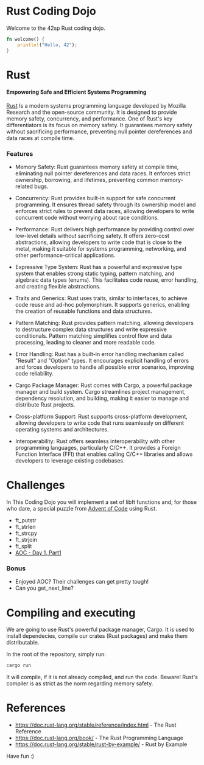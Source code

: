 # Rust Coding Dojo

Welcome to the 42sp Rust coding dojo.

``` rust
fn welcome() {
    println!("Hello, 42");
}
```

# Rust

#### Empowering Safe and Efficient Systems Programming

[Rust](https://www.rust-lang.org/) Is a modern systems programming language developed by Mozilla Research and the open-source community. It is designed to provide memory safety, concurrency, and performance.
One of Rust's key differentiators is its focus on memory safety. It guarantees memory safety without sacrificing performance, preventing null pointer dereferences and data races at compile time.

### Features

- Memory Safety: Rust guarantees memory safety at compile time, eliminating null pointer dereferences and data races. It enforces strict ownership, borrowing, and lifetimes, preventing common memory-related bugs.

- Concurrency: Rust provides built-in support for safe concurrent programming. It ensures thread safety through its ownership model and enforces strict rules to prevent data races, allowing developers to write concurrent code without worrying about race conditions.

- Performance: Rust delivers high performance by providing control over low-level details without sacrificing safety. It offers zero-cost abstractions, allowing developers to write code that is close to the metal, making it suitable for systems programming, networking, and other performance-critical applications.

- Expressive Type System: Rust has a powerful and expressive type system that enables strong static typing, pattern matching, and algebraic data types (enums). This facilitates code reuse, error handling, and creating flexible abstractions.

- Traits and Generics: Rust uses traits, similar to interfaces, to achieve code reuse and ad-hoc polymorphism. It supports generics, enabling the creation of reusable functions and data structures.

- Pattern Matching: Rust provides pattern matching, allowing developers to destructure complex data structures and write expressive conditionals. Pattern matching simplifies control flow and data processing, leading to cleaner and more readable code.

- Error Handling: Rust has a built-in error handling mechanism called "Result" and "Option" types. It encourages explicit handling of errors and forces developers to handle all possible error scenarios, improving code reliability.

- Cargo Package Manager: Rust comes with Cargo, a powerful package manager and build system. Cargo streamlines project management, dependency resolution, and building, making it easier to manage and distribute Rust projects.
- Cross-platform Support: Rust supports cross-platform development, allowing developers to write code that runs seamlessly on different operating systems and architectures.

- Interoperability: Rust offers seamless interoperability with other programming languages, particularly C/C++. It provides a Foreign Function Interface (FFI) that enables calling C/C++ libraries and allows developers to leverage existing codebases.

# Challenges

In This Coding Dojo you will implement a set of libft functions and, for those who dare, a special puzzle from [Advent of Code](https://adventofcode.com/) using Rust.

- ft_putstr
- ft_strlen
- ft_strcpy
- ft_strjoin
- ft_split
- [AOC - Day 1, Part1](https://adventofcode.com/2022/day/1)

### Bonus
- Enjoyed AOC? Their challenges can get pretty tough!
- Can you get_next_line?

# Compiling and executing

We are going to use Rust's powerful package manager, Cargo. It is used to install dependecies, compile our crates (Rust packages) and make them distributable.

In the root of the repository, simply run:
```sh
cargo run
```
It will compile, if it is not already compiled, and run the code. Beware! Rust's compiler is as strict as the norm regarding memory safety.

# References

* https://doc.rust-lang.org/stable/reference/index.html - The Rust Reference
* https://doc.rust-lang.org/book/ - The Rust Programming Language
* https://doc.rust-lang.org/stable/rust-by-example/ - Rust by Example

Have fun :)
